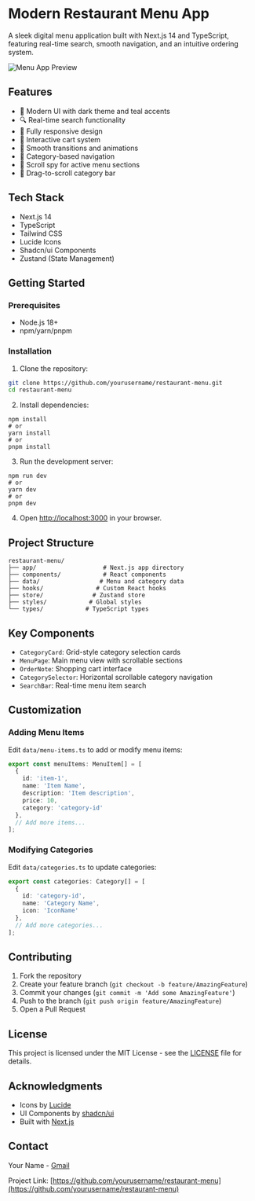 # Modern Restaurant Menu App

A sleek digital menu application built with Next.js 14 and TypeScript, featuring real-time search, smooth navigation, and an intuitive ordering system.

![Menu App Preview](https://hebbkx1anhila5yf.public.blob.vercel-storage.com/image-qD6EVwxLOVVebKKOlzjMcZVsNLcnXG.png)

## Features

- 🎨 Modern UI with dark theme and teal accents
- 🔍 Real-time search functionality
- 📱 Fully responsive design
- 🛒 Interactive cart system
- 🔄 Smooth transitions and animations
- 📑 Category-based navigation
- 🎯 Scroll spy for active menu sections
- 💫 Drag-to-scroll category bar

## Tech Stack

- Next.js 14
- TypeScript
- Tailwind CSS
- Lucide Icons
- Shadcn/ui Components
- Zustand (State Management)

## Getting Started

### Prerequisites

- Node.js 18+ 
- npm/yarn/pnpm

### Installation

1. Clone the repository:
```bash
git clone https://github.com/yourusername/restaurant-menu.git
cd restaurant-menu
```
2. Install dependencies:


```shellscript
npm install
# or
yarn install
# or
pnpm install
```

3. Run the development server:


```shellscript
npm run dev
# or
yarn dev
# or
pnpm dev
```

4. Open [http://localhost:3000](http://localhost:3000) in your browser.


## Project Structure

```plaintext
restaurant-menu/
├── app/                   # Next.js app directory
├── components/            # React components
├── data/                 # Menu and category data
├── hooks/               # Custom React hooks
├── store/              # Zustand store
├── styles/            # Global styles
└── types/            # TypeScript types
```

## Key Components

- `CategoryCard`: Grid-style category selection cards
- `MenuPage`: Main menu view with scrollable sections
- `OrderNote`: Shopping cart interface
- `CategorySelector`: Horizontal scrollable category navigation
- `SearchBar`: Real-time menu item search


## Customization

### Adding Menu Items

Edit `data/menu-items.ts` to add or modify menu items:

```typescript
export const menuItems: MenuItem[] = [
  {
    id: 'item-1',
    name: 'Item Name',
    description: 'Item description',
    price: 10,
    category: 'category-id'
  },
  // Add more items...
];
```

### Modifying Categories

Edit `data/categories.ts` to update categories:

```typescript
export const categories: Category[] = [
  {
    id: 'category-id',
    name: 'Category Name',
    icon: 'IconName'
  },
  // Add more categories...
];
```

## Contributing

1. Fork the repository
2. Create your feature branch (`git checkout -b feature/AmazingFeature`)
3. Commit your changes (`git commit -m 'Add some AmazingFeature'`)
4. Push to the branch (`git push origin feature/AmazingFeature`)
5. Open a Pull Request


## License

This project is licensed under the MIT License - see the [LICENSE](LICENSE) file for details.

## Acknowledgments

- Icons by [Lucide](https://lucide.dev)
- UI Components by [shadcn/ui](https://ui.shadcn.com)
- Built with [Next.js](https://nextjs.org)


## Contact

Your Name - [Gmail](mailto:amiirjahanshahi@gmail.com)

Project Link: [https://github.com/yourusername/restaurant-menu](https://github.com/yourusername/restaurant-menu)

